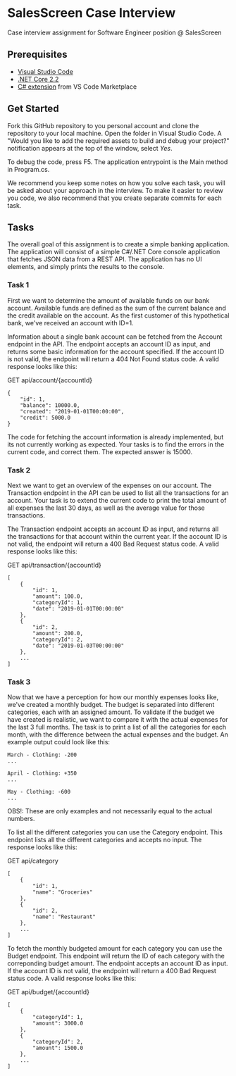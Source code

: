 # SalesScreen Case Interview
Case interview assignment for Software Engineer position @ SalesScreen

## Prerequisites

* [Visual Studio Code](https://code.visualstudio.com/download)
* [.NET Core 2.2](https://dotnet.microsoft.com/download)
* [C# extension](https://marketplace.visualstudio.com/items?itemName=ms-vscode.csharp) from VS Code Marketplace


## Get Started
Fork this GitHub repository to you personal account and clone the repository to your local machine. Open the folder in Visual Studio Code. A "Would you like to add the required assets to build and debug your project?" notification appears at the top of the window, select *Yes*.

To debug the code, press F5. The application entrypoint is the Main method in Program.cs.

We recommend you keep some notes on how you solve each task, you will be asked about your approach in the interview. To make it easier to review you code, we also recommend that you create separate commits for each task.

## Tasks
The overall goal of this assignment is to create a simple banking application. The application will consist of a simple C#/.NET Core console application that fetches JSON data from a REST API. The application has no UI elements, and simply prints the results to the console.


### Task 1
First we want to determine the amount of available funds on our bank account. Available funds are defined as the sum of the current balance and the credit available on the account. As the first customer of this hypothetical bank, we've received an account with ID=1.

Information about a single bank account can be fetched from the Account endpoint in the API. The endpoint accepts an account ID as input, and returns some basic information for the account specified. If the account ID is not valid, the endpoint will return a 404 Not Found status code. A valid response looks like this: 

GET api/account/{accountId}
```
{
    "id": 1,
    "balance": 10000.0,
    "created": "2019-01-01T00:00:00",
    "credit": 5000.0
}
```

The code for fetching the account information is already implemented, but its not currently working as expected. Your tasks is to find the errors in the current code, and correct them. The expected answer is 15000.


### Task 2
Next we want to get an overview of the expenses on our account. The Transaction endpoint in the API can be used to list all the transactions for an account. Your task is to extend the current code to print the total amount of all expenses the last 30 days, as well as the average value for those transactions.

The Transaction endpoint accepts an account ID as input, and returns all the transactions for that account within the current year. If the account ID is not valid, the endpoint will return a 400 Bad Request status code. A valid response looks like this:

GET api/transaction/{accountId}
```
[
    {
        "id": 1,
        "amount": 100.0,
        "categoryId": 1,
        "date": "2019-01-01T00:00:00"
    },
    {
        "id": 2,
        "amount": 200.0,
        "categoryId": 2,
        "date": "2019-01-03T00:00:00"
    },
    ...
]
```

### Task 3
Now that we have a perception for how our monthly expenses looks like, we've created a monthly budget. The budget is separated into different categories, each with an assigned amount. To validate if the budget we have created is realistic, we want to compare it with the actual expenses for the last 3 full months. The task is to print a list of all the categories for each month, with the difference between the actual expenses and the budget. An example output could look like this:

```
March - Clothing: -200
...

April - Clothing: +350
...

May - Clothing: -600
...
```

OBS!: These are only examples and not necessarily equal to the actual numbers.

To list all the different categories you can use the Category endpoint. This endpoint lists all the different categories and accepts no input. The response looks like this:

GET api/category
```
[
    {
        "id": 1,
        "name": "Groceries"
    },
    {
        "id": 2,
        "name": "Restaurant"
    },
    ...
]
```

To fetch the monthly budgeted amount for each category you can use the Budget endpoint. This endpoint will return the ID of each category with the correponding budget amount. The endpoint accepts an account ID as input. If the account ID is not valid, the endpoint will return a 400 Bad Request status code. A valid response looks like this:

GET api/budget/{accountId}
```
[
    {
        "categoryId": 1,
        "amount": 3000.0
    },
    {
        "categoryId": 2,
        "amount": 1500.0
    },
    ...
]
```